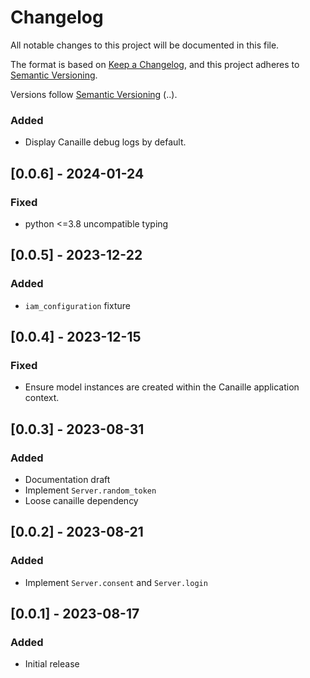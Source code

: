 # Changelog

All notable changes to this project will be documented in this file.

The format is based on [Keep a Changelog](https://keepachangelog.com/en/1.0.0/),
and this project adheres to [Semantic Versioning](https://semver.org/spec/v2.0.0.html).

Versions follow [Semantic Versioning](https://semver.org/>) (<major>.<minor>.<patch>).

### Added

- Display Canaille debug logs by default.

## [0.0.6] - 2024-01-24

### Fixed

- python <=3.8 uncompatible typing

## [0.0.5] - 2023-12-22

### Added

- `iam_configuration` fixture

## [0.0.4] - 2023-12-15

### Fixed

- Ensure model instances are created within the Canaille application context.

## [0.0.3] - 2023-08-31

### Added

- Documentation draft
- Implement `Server.random_token`
- Loose canaille dependency

## [0.0.2] - 2023-08-21

### Added

- Implement `Server.consent` and `Server.login`

## [0.0.1] - 2023-08-17

### Added

- Initial release
